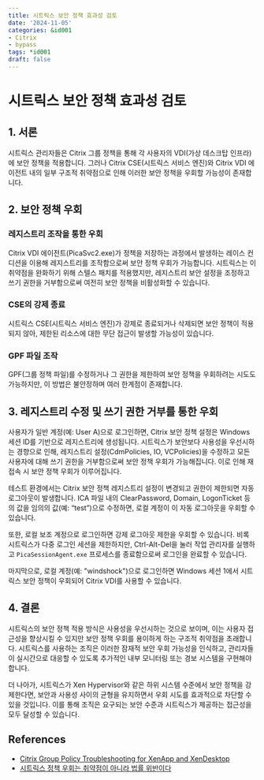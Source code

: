```yaml
---
title: 시트릭스 보안 정책 효과성 검토
date: '2024-11-05'
categories: &id001
- Citrix
- bypass
tags: *id001
draft: false
---
```


# 시트릭스 보안 정책 효과성 검토

## 1. 서론
시트릭스 관리자들은 Citrix 그룹 정책을 통해 각 사용자의 VDI(가상 데스크탑 인프라)에 보안 정책을 적용합니다. 그러나 Citrix CSE(시트릭스 서비스 엔진)와 Citrix VDI 에이전트 내의 일부 구조적 취약점으로 인해 이러한 보안 정책을 우회할 가능성이 존재합니다.

## 2. 보안 정책 우회

### 레지스트리 조작을 통한 우회
Citrix VDI 에이전트(PicaSvc2.exe)가 정책을 저장하는 과정에서 발생하는 레이스 컨디션을 이용해 레지스트리를 조작함으로써 보안 정책 우회가 가능합니다. 시트릭스는 이 취약점을 완화하기 위해 스텔스 패치를 적용했지만, 레지스트리 보안 설정을 조정하고 쓰기 권한을 거부함으로써 여전히 보안 정책을 비활성화할 수 있습니다.

### CSE의 강제 종료
시트릭스 CSE(시트릭스 서비스 엔진)가 강제로 종료되거나 삭제되면 보안 정책이 적용되지 않아, 제한된 리소스에 대한 무단 접근이 발생할 가능성이 있습니다.

### GPF 파일 조작
GPF(그룹 정책 파일)를 수정하거나 그 권한을 제한하여 보안 정책을 우회하려는 시도도 가능하지만, 이 방법은 불안정하며 여러 한계점이 존재합니다.

## 3. 레지스트리 수정 및 쓰기 권한 거부를 통한 우회
사용자가 일반 계정(예: User A)으로 로그인하면, Citrix 보안 정책 설정은 Windows 세션 ID를 기반으로 레지스트리에 생성됩니다. 시트릭스가 보안보다 사용성을 우선시하는 경향으로 인해, 레지스트리 설정(CdmPolicies, IO, VCPolicies)을 수정하고 모든 사용자에 대해 쓰기 권한을 거부함으로써 보안 정책 우회가 가능해집니다. 이로 인해 재접속 시 보안 정책 우회가 이루어집니다.

테스트 환경에서는 Citrix 보안 정책 레지스트리 설정이 변경되고 권한이 제한되면 자동 로그아웃이 발생합니다. ICA 파일 내의 ClearPassword, Domain, LogonTicket 등의 값을 임의의 값(예: “test”)으로 수정하면, 로컬 계정이 이 자동 로그아웃을 우회할 수 있습니다.

또한, 로컬 보조 계정으로 로그인하면 강제 로그아웃 제한을 우회할 수 있습니다. 비록 시트릭스가 다중 로그인 세션을 제한하지만, Ctrl-Alt-Del을 눌러 작업 관리자를 실행하고 `PicaSessionAgent.exe` 프로세스를 종료함으로써 로그인을 완료할 수 있습니다.

마지막으로, 로컬 계정(예: "windshock")으로 로그인하면 Windows 세션 1에서 시트릭스 보안 정책이 우회되어 Citrix VDI를 사용할 수 있습니다.

## 4. 결론
시트릭스의 보안 정책 적용 방식은 사용성을 우선시하는 것으로 보이며, 이는 사용자 접근성을 향상시킬 수 있지만 보안 정책 우회를 용이하게 하는 구조적 취약점을 초래합니다. 시트릭스를 사용하는 조직은 이러한 잠재적 보안 우회 가능성을 인식하고, 관리자들이 실시간으로 대응할 수 있도록 추가적인 내부 모니터링 또는 경보 시스템을 구현해야 합니다.

더 나아가, 시트릭스가 Xen Hypervisor와 같은 하위 시스템 수준에서 보안 정책을 강제한다면, 보안과 사용성 사이의 균형을 유지하면서 우회 시도를 효과적으로 차단할 수 있을 것입니다. 이를 통해 조직은 요구되는 보안 수준과 시트릭스가 제공하는 접근성을 모두 달성할 수 있습니다.

## References
- [Citrix Group Policy Troubleshooting for XenApp and XenDesktop](https://www.slideshare.net/slideshow/citrix-group-policy-troubleshooting-for-xenapp-and-xendesktop/41412077)
- [시트릭스 정책 우회는 취약점이 아니라 법률 위반이다](/ko/post/2023-04-27-bypassing-citrix-policy-is-not-a-vulnerability-but-it-can-be-a-violation-of-the-law/)

